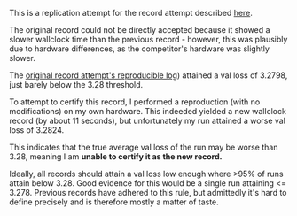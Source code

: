 This is a replication attempt for the record attempt described [here](https://x.com/leloykun/status/1854557419768254915).

The original record could not be directly accepted because it showed a slower wallclock time than the previous record -
however, this was plausibly due to hardware differences, as the competitor's hardware was slightly slower.

The [original record attempt's reproducible log](https://github.com/leloykun/modded-nanogpt/blob/224f10d190677d9dc3c9c45da280078196a6fe40/records/110724_EmbeddingBetasCooldown/6c9d875b-ad91-46c9-9ede-2c7f998b9b16.txt)) attained a val loss of 3.2798, just barely below the 3.28 threshold.

To attempt to certify this record, I performed a reproduction (with no modifications) on my own hardware.
This indeeded yielded a new wallclock record (by about 11 seconds), but unfortunately my run attained a worse val loss of 3.2824.

This indicates that the true average val loss of the run may be worse than 3.28, meaning I am **unable to certify it as the new record.**

Ideally, all records should attain a val loss low enough where >95% of runs attain below 3.28. Good evidence for this would be a single run
attaining <= 3.278. Previous records have adhered to this rule, but admittedly it's hard to define precisely and is therefore mostly a matter of taste.

